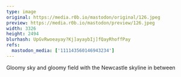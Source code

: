 ```yaml
---
type: image
original: https://media.r0b.io/mastodon/original/126.jpeg
preview: https://media.r0b.io/mastodon/preview/126.jpeg
width: 3326
height: 2494
blurhash: UpGvRwoeayay?Kj]ayaybIj]fQayRhoffPay
refs:
  mastodon_media: ['111143560146943234']
---
```


Gloomy sky and gloomy field with the Newcastle skyline in between 
